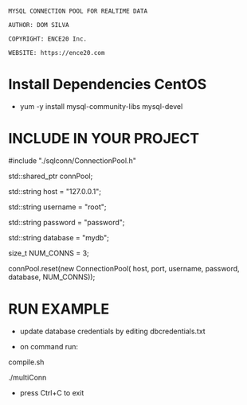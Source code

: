 # ##########################################################

    MYSQL CONNECTION POOL FOR REALTIME DATA

    AUTHOR: DOM SILVA

    COPYRIGHT: ENCE20 Inc.

    WEBSITE: https://ence20.com

# ##########################################################


# Install Dependencies CentOS

- yum -y install mysql-community-libs mysql-devel

# INCLUDE IN YOUR PROJECT

#include "./sqlconn/ConnectionPool.h"

std::shared_ptr<ConnectionPool> connPool;

std::string host = "127.0.0.1";

std::string username = "root";

std::string password = "password";

std::string database = "mydb";

size_t NUM_CONNS = 3;

connPool.reset(new ConnectionPool(
                host, port, username, password, database, NUM_CONNS));


# RUN EXAMPLE

- update database credentials by editing dbcredentials.txt 

- on command run:

compile.sh

./multiConn

- press Ctrl+C to exit


